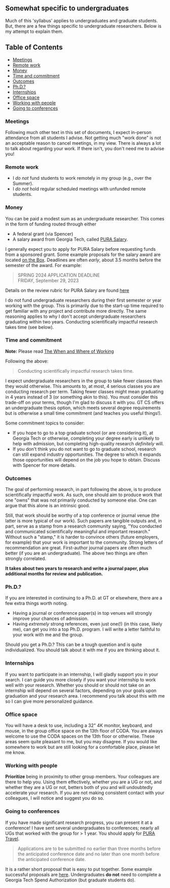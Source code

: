 ## Somewhat specific to undergraduates

Much of this 'syllabus' applies to undergraduates and graduate students.
But, there are a few things specific to undergraduate researchers.
Below is my attempt to explain them.

<!-- START doctoc generated TOC please keep comment here to allow auto update -->
<!-- DON'T EDIT THIS SECTION, INSTEAD RE-RUN doctoc TO UPDATE -->
## Table of Contents

- [Meetings](#meetings)
- [Remote work](#remote-work)
- [Money](#money)
- [Time and commitment](#time-and-commitment)
- [Outcomes](#outcomes)
- [Ph.D.?](#phd)
- [Internships](#internships)
- [Office space](#office-space)
- [Working with people](#working-with-people)
- [Going to conferences](#going-to-conferences)

<!-- END doctoc generated TOC please keep comment here to allow auto update -->

### Meetings

Following much other text in this set of documents, I expect in-person attendance from all students I advise.
Not getting much "work done" is not an acceptable reason to cancel meetings, in my view.
There is always a lot to talk about regarding your work.
If there isn't, you don't need me to advise you!

### Remote work

* I _do not_ fund students to work remotely in my group (e.g., over the Summer).
* I _do not_ hold regular scheduled meetings with unfunded remote students.

### Money

You can be paid a modest sum as an undergraduate researcher.
This comes in the form of funding routed through either
* A federal grant (via Spencer)
* A salary award from Georgia Tech, called [PURA Salary](https://urop.gatech.edu/pura-salary).

I generally expect you to apply for PURA Salary before requesting funds from a sponsored grant.
Some example proposals for the salary award are located [on the Box](https://gatech.app.box.com/folder/227839379429).
Deadlines are often _early_, about 3.5 months before the semester of the award.
For example:
> SPRING 2024 APPLICATION DEADLINE  
> FRIDAY, September 29, 2023

Details on the review rubric for PURA Salary are found [here](../misc/pura-salary-review-rubric.pdf)

I do not fund undergraduate researchers during their first semester or year working with the group.
This is primarily due to the start-up time required to get familiar with any project and contribute more directly.
The same reasoning applies to why I don't accept undergraduate researchers graduating within two years.
Conducting scientifically impactful research takes time (see below).

### Time and commitment 

__Note:__ Please read [The When and Where of Working](when-where-working.md)

Following the above:
> Conducting scientifically impactful research takes time.

I expect undergraduate researchers in the group to take fewer classes than they would otherwise.
This amounts to, at most, 4 serious classes you are conducting research per term.
Taking fewer classes might mean graduating in 4 years instead of 3 (or something akin to this).
You must consider this trade-off on your terms, though I'm glad to discuss it with you.
GT CS offers an undergraduate thesis option, which meets several degree requirements but is otherwise a small time commitment (and teaches you useful things!).

Some commitment topics to consider: 
* If you hope to go to a top graduate school (or are considering it), at Georgia Tech or otherwise, completing your degree early is unlikely to help with admission, but completing high-quality research _definitely_ will. 
* If you don't think you do not want to go to graduate school, research can still expand industry opportunities. The degree to which it expands those opportunities will depend on the job you hope to obtain. Discuss with Spencer for more details.

### Outcomes

The goal of performing research, in part following the above, is to produce scientifically impactful work.
As such, one should aim to produce work that one "owns" that was not primarily conducted by someone else.
One can argue that this alone is an intrinsic good.

Still, that work should be worthy of a top conference or journal venue (the latter is more typical of our work). 
Such papers are tangible outputs and, in part, serve as a stamp from a research community saying, "You conducted and communicated scientifically meaningful and important research."
Without such a "stamp," it is harder to convince others (future employers, for example) that your work is important to the community.
Strong letters of recommendation are great. First-author journal papers are often much better (if you are an undergraduate).
The above two things are often strongly correlated.

__It takes about two years to research and write a journal paper, plus additional months for review and publication.__

### Ph.D.?

If you are interested in continuing to a Ph.D. at GT or elsewhere, there are a few extra things worth noting.
* Having a journal or conference paper(s) in top venues will strongly improve your chances of admission.
* Having _extremely_ strong references, even just one(!) (in this case, likely me), can get you into a top Ph.D. program. I will write a letter faithful to your work with me and the group.

Should you get a Ph.D.? This can be a tough question and is quite individualized.
You should talk about it with me if you are thinking about it.

### Internships

If you want to participate in an internship, I will gladly support you in your search.
I can guide you more closely if you want your internship to work well with your research.
Whether you should or should not take on an internship will depend on several factors, depending on your goals upon graduation and your research area.
I recommend you talk about this with me so I can give more personalized guidance.

### Office space

You will have a desk to use, including a 32" 4K monitor, keyboard, and mouse, in the group office space on the 13th floor of CODA.
You are always welcome to use the CODA spaces on the 13th floor or otherwise.
These areas seem quite pleasant to me, but you may disagree.
If you would like somewhere to work but are still looking for a comfortable place, please let me know.

### Working with people

__Prioritize__ being in proximity to other group members.
Your colleagues are there to help you.
Using them effectively, whether you are a UG or not, and whether they are a UG or not, betters both of you and will undoubtedly accelerate your research.
If you are not making consistent contact with your colleagues, I will notice and suggest you do so.

### Going to conferences

If you have made significant research progress, you can present it at a conference!
I have sent several undergraduates to conferences; nearly all UGs that worked with the group for > 1 year.
You should apply for [PURA Travel](https://urop.gatech.edu/pura-travel).
> Applications are to be submitted no earlier than three months before the anticipated conference date and no later than one month before the anticipated conference date.

It is a rather short proposal that is easy to put together.
Some example successful proposals are [here](https://gatech.app.box.com/folder/227839379429).
Undergraduates __do not__ need to complete a Georgia Tech Spend Authorization (but graduate students do). 

